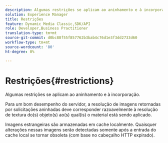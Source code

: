 ```yaml
---
description: Algumas restrições se aplicam ao aninhamento e à incorporação.
solution: Experience Manager
title: Restrições
feature: Dynamic Media Classic,SDK/API
role: Developer,Business Practitioner
translation-type: tm+mt
source-git-commit: d0bc88f55f857762b3bab4c76d1e3f3dd2733d60
workflow-type: tm+mt
source-wordcount: '80'
ht-degree: 0%

---
```



# Restrições{#restrictions}

Algumas restrições se aplicam ao aninhamento e à incorporação.

Para um bom desempenho do servidor, a resolução de imagens retornadas por solicitações aninhadas deve corresponder razoavelmente à resolução de textura do(s) objeto(s) ao(s) qual(is) o material está sendo aplicado.

Imagens estrangeiras são armazenadas em cache localmente. Quaisquer alterações nessas imagens serão detectadas somente após a entrada do cache local se tornar obsoleta (com base no cabeçalho HTTP expirado).
